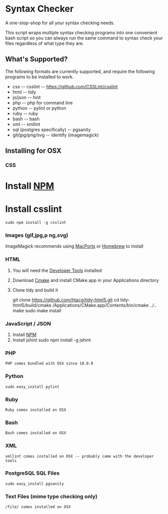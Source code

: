 Syntax Checker
==============

A one-stop-shop for all your syntax checking needs. 

This script wraps multiple syntax checking programs into one convenient bash script 
so you can always run the same command to syntax check your files regardless of 
what type they are.

What's Supported?
----------------
The following formats are currently supported, and require the following programs 
to be installed to work.

 * css -- csslint -- https://github.com/CSSLint/csslint
 * html -- tidy
 * js/json  -- hint
 * php -- php for command line
 * python -- pylint or python
 * ruby -- ruby 
 * bash -- bash
 * xml -- xmllint
 * sql (postgres specifically) -- pgsanity
 * git/jpg/png/svg -- identify (imagemagick)

Installing for OSX
------------------
### CSS

 # Install [NPM](https://www.npmjs.com/)
 # Install csslint

    sudo npm install -g csslint

### Images (gif,jpg,p ng,svg)

ImageMagick recommends using [MacPorts](http://www.macports.org/) or [Homebrew](http://brew.sh/) to install

### HTML 

1. You will need the [Developer Tools](https://developer.apple.com/xcode/) installed
2. Download [Cmake](http://www.cmake.org/download/) and install CMake.app in your Applications directory
3. Clone tidy and build it

     git clone https://github.com/htacg/tidy-html5.git
     cd tidy-html5/build/cmake
     /Applications/CMake.app/Contents/bin/cmake ../..
     make
     sudo make install

### JavaScript / JSON

1. Install [NPM](https://www.npmjs.com/)
2. Install jshint
    sudo npm install -g jshint

### PHP

    PHP comes bundled with OSX since 10.0.0

### Python

    sudo easy_install pylint

### Ruby

    Ruby comes installed on OSX

### Bash

    Bash comes installed on OSX

### XML

    xmllint comes installed on OSX -- probably came with the developer tools

### PostgreSQL SQL Files

    sudo easy_install pgsanity

### Text Files (mime type checking only)

    /file/ comes installed on OSX

